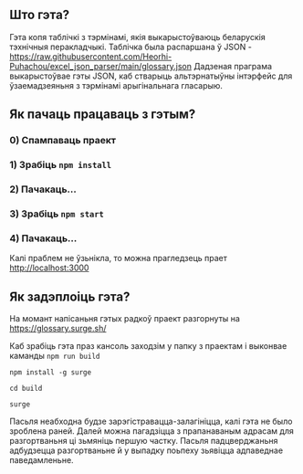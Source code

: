 ## Што гэта?

Гэта копя таблічкі з тэрмінамі, якія выкарыстоўваюць беларускія тэхнічныя перакладчыкі.
Таблічка была распаршана ў JSON - https://raw.githubusercontent.com/Heorhi-Puhachou/excel_json_parser/main/glossary.json
Дадзеная праграма выкарыстоўвае гэты JSON, каб стварыць альтэрнатыўны інтэрфейс для ўзаемадзеяньня з тэрмінамі арыгінальнага гласарыю.


## Як пачаць працаваць з гэтым?

### 0) Спампаваць праект
### 1) Зрабіць `npm install`
### 2) Пачакаць...
### 3) Зрабіць  `npm start`
### 4) Пачакаць...

Калі праблем не ўзьнікла, то можна прагледзець прает
[http://localhost:3000](http://localhost:3000)


## Як задэплоіць гэта?

На момант напісаньня гэтых радкоў праект разгорнуты на https://glossary.surge.sh/

Каб зрабіць гэта праз кансоль заходзім у папку з праектам і выконвае каманды
`npm run build`

`npm install -g surge`

`cd build`

`surge`

Пасьля неабходна будзе зарэгістравацца-залагініцца, калі гэта не было зроблена раней.
Далей можна пагадзіцца з прапанаваным адрасам для разгортваньня ці зьмяніць першую частку.
Пасьля падцверджаньня адбудзецца разгортваньне й у выпадку поьпеху зьявіцца адпаведнае паведамленьне.